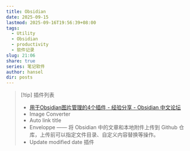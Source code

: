 ```yaml
---
title: Obsidian
date: 2025-09-15
lastmod: 2025-09-16T19:56:39+08:00
tags:
  - Utility
  - Obsidian
  - productivity
  - 软件记录
slug: 21:06
share: true
series: 笔记软件
author: hansel
dir: posts
---
```

> [!tip] 插件列表
> - [用于Obsidian图片管理的4个插件 - 经验分享 - Obsidian 中文论坛](https://forum-zh.obsidian.md/t/topic/44910)
> - Image Converter
> - Auto link title
> - Enveloppe —— 将 Obsidian 中的文章和本地附件上传到 Github 仓库，上传前可以指定文件目录、自定义内容替换等操作。
> - Update modified date 插件
